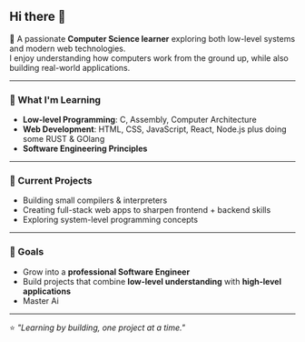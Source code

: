 ## Hi there 👋

🚀 A passionate **Computer Science learner** exploring both low-level systems and modern web technologies.  
I enjoy understanding how computers work from the ground up, while also building real-world applications.  

---

### 🔧 What I'm Learning
- **Low-level Programming**: C, Assembly, Computer Architecture  
- **Web Development**: HTML, CSS, JavaScript, React, Node.js plus doing some RUST & GOlang
- **Software Engineering Principles**  

---

### 📂 Current Projects
- Building small compilers & interpreters  
- Creating full-stack web apps to sharpen frontend + backend skills  
- Exploring system-level programming concepts  

---

### 🎯 Goals
- Grow into a **professional Software Engineer**  
- Build projects that combine **low-level understanding** with **high-level applications**  
- Master Ai 

---
⭐️ *"Learning by building, one project at a time."*

<!--
**teki-Onak/teki-Onak** is a ✨ _special_ ✨ repository because its `README.md` (this file) appears on your GitHub profile.

Here are some ideas to get you started:

- 🔭 I’m currently working on ...
- 🌱 I’m currently learning ...
- 👯 I’m looking to collaborate on ...
- 🤔 I’m looking for help with ...
- 💬 Ask me about ...
- 📫 How to reach me: ...
- 😄 Pronouns: ...
- ⚡ Fun fact: ...
-->

